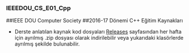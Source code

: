 ### IEEEDOU_CS_E01_Cpp

##IEEE DOU Computer Society 
##2016-17 Dönemi C++ Eğitim Kaynakları

- Derste anlatılan kaynak kod dosyaları [Releases](https://github.com/kocerb/IEEEDOU_CS_E01_Cpp/releases) sayfasından  her hafta için ayrılmış .zip dosyası olarak indirilebilir veya yukarıdaki klasörlerde ayrılmış şekilde bulunabilir.
